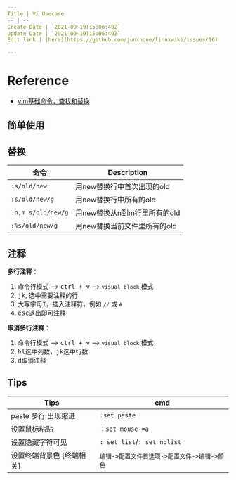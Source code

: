 ```yaml
---
Title | Vi Usecase
-- | --
Create Date | `2021-09-19T15:06:49Z`
Update Date | `2021-09-19T15:06:49Z`
Edit link | [here](https://github.com/junxnone/linuxwiki/issues/16)

---
```

# Reference
- [vim基础命令，查找和替换](https://www.cnblogs.com/woshimrf/p/vim.html)

## 简单使用

## 替换

命令 | Description
-- | --
`:s/old/new` | 用new替换行中首次出现的old
`:s/old/new/g` | 用new替换行中所有的old
`:n,m s/old/new/g` | 用new替换从n到m行里所有的old
`:%s/old/new/g` | 用new替换当前文件里所有的old

## 注释

**多行注释**：
1. 命令行模式 --> <kbd>ctrl + v</kbd> --> `visual block` 模式
2. <kbd>jk</kbd>, 选中需要注释的行
2. 大写字母<kbd>I</kbd>，插入注释符，例如 `//` 或 `#`
3. <kbd>esc</kbd>退出即可注释

**取消多行注释**：
1. 命令行模式 --> <kbd>ctrl + v</kbd> --> `visual block` 模式，
2. <kbd>hl</kbd>选中列数，<kbd>jk</kbd>选中行数
3. <kbd>d</kbd>取消注释

## Tips
Tips | cmd
-- | --
paste 多行 出现缩进 | `:set paste`
设置鼠标粘贴 | `：set mouse-=a`
设置隐藏字符可见 | `: set list`/`: set nolist`
设置终端背景色 [终端相关] | `编辑->配置文件首选项->配置文件->编辑->颜色`
